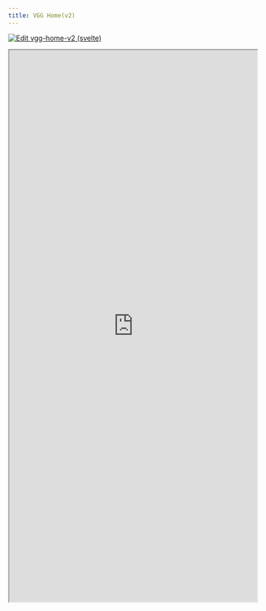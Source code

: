 ```yaml
---
title: VGG Home(v2)
---
```


[![Edit vgg-home-v2 (svelte)](https://codesandbox.io/static/img/play-codesandbox.svg)](https://codesandbox.io/p/devbox/vgg-svelte-component-demo-forked-l2hfj7?embed=1&file=%2Fsrc%2FSvelteExample.svelte)

<iframe src="https://codesandbox.io/p/devbox/vgg-svelte-component-demo-forked-l2hfj7?embed=1&file=%2Fsrc%2FSvelteExample.svelte"
  width='100%'
  height='1120px'
  title="vgg-home-v2-svelte"
  allow="accelerometer; ambient-light-sensor; camera; encrypted-media; geolocation; gyroscope; hid; microphone; midi; payment; usb; vr; xr-spatial-tracking"
  sandbox="allow-forms allow-modals allow-popups allow-presentation allow-same-origin allow-scripts"
></iframe>

